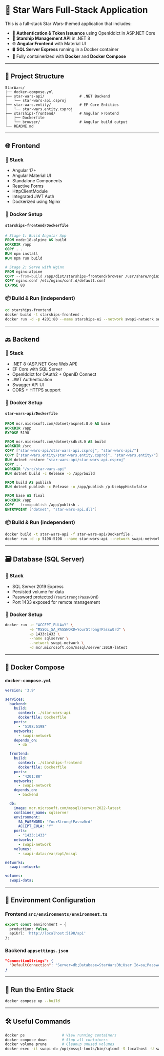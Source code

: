 # 🚀 Star Wars Full-Stack Application

This is a full-stack Star Wars-themed application that includes:

- 🔐 **Authentication & Token Issuance** using OpenIddict in ASP.NET Core
- 🚀 **Starship Management API** in .NET 8
- 🌐 **Angular Frontend** with Material UI
- 🛢️ **SQL Server Express** running in a Docker container
- 🐳 Fully containerized with **Docker** and **Docker Compose**

---

## 📁 Project Structure

```
StarWars/
├── docker-compose.yml
├── star-wars-api/                # .NET Backend
│   └── star-wars-api.csproj
├── star-wars.entity/             # EF Core Entities
│   └── star-wars.entity.csproj
├── starships-frontend/           # Angular Frontend
│   ├── Dockerfile
│   └── browser/                  # Angular build output
└── README.md
```

---

## 🌐 Frontend

### 🔧 Stack
- Angular 17+
- Angular Material UI
- Standalone Components
- Reactive Forms
- HttpClientModule
- Integrated JWT Auth
- Dockerized using Nginx

### 🐳 Docker Setup

#### `starships-frontend/Dockerfile`

```Dockerfile
# Stage 1: Build Angular App
FROM node:18-alpine AS build
WORKDIR /app
COPY . .
RUN npm install
RUN npm run build

# Stage 2: Serve with Nginx
FROM nginx:alpine
COPY --from=build /app/dist/starships-frontend/browser /usr/share/nginx/html
COPY nginx.conf /etc/nginx/conf.d/default.conf
EXPOSE 80
```

### 📦 Build & Run (independent)

```bash
cd starships-frontend
docker build -t starships-frontend .
docker run -d -p 4201:80 --name starships-ui --network swapi-network swapi-frontend
```

---

## 🔙 Backend

### 🔧 Stack
- .NET 8 (ASP.NET Core Web API)
- EF Core with SQL Server
- OpenIddict for OAuth2 + OpenID Connect
- JWT Authentication
- Swagger API UI
- CORS + HTTPS support

### 🐳 Docker Setup

#### `star-wars-api/Dockerfile`

```Dockerfile
FROM mcr.microsoft.com/dotnet/aspnet:8.0 AS base
WORKDIR /app
EXPOSE 5198

FROM mcr.microsoft.com/dotnet/sdk:8.0 AS build
WORKDIR /src
COPY ["star-wars-api/star-wars-api.csproj", "star-wars-api/"]
COPY ["star-wars.entity/star-wars.entity.csproj", "star-wars.entity/"]
RUN dotnet restore "star-wars-api/star-wars-api.csproj"
COPY . .
WORKDIR "/src/star-wars-api"
RUN dotnet build -c Release -o /app/build

FROM build AS publish
RUN dotnet publish -c Release -o /app/publish /p:UseAppHost=false

FROM base AS final
WORKDIR /app
COPY --from=publish /app/publish .
ENTRYPOINT ["dotnet", "star-wars-api.dll"]
```

### 📦 Build & Run (independent)

```bash
docker build -t star-wars-api -f star-wars-api/Dockerfile .
docker run -d -p 5198:5198 --name star-wars-api --network swapi-network star-wars-api
```

---

## 🗃️ Database (SQL Server)

### 🔧 Stack
- SQL Server 2019 Express
- Persisted volume for data
- Password protected (`YourStrong!Passw0rd`)
- Port 1433 exposed for remote management

### 🐳 Docker Setup

```bash
docker run -e "ACCEPT_EULA=Y" \
           -e "MSSQL_SA_PASSWORD=YourStrong!Passw0rd" \
           -p 1433:1433 \
           --name sqlserver \
           --network swapi-network \
           -d mcr.microsoft.com/mssql/server:2019-latest
```

---

## 🧩 Docker Compose

### `docker-compose.yml`

```yaml
version: '3.9'

services:
  backend:
    build:
      context: ./star-wars-api
      dockerfile: Dockerfile
    ports:
      - "5198:5198"
    networks:
      - swapi-network
    depends_on:
      - db

  frontend:
    build:
      context: ./starships-frontend
      dockerfile: Dockerfile
    ports:
      - "4201:80"
    networks:
      - swapi-network
    depends_on:
      - backend

  db:
    image: mcr.microsoft.com/mssql/server:2022-latest
    container_name: sqlserver
    environment:
      SA_PASSWORD: "YourStrong!Passw0rd"
      ACCEPT_EULA: "Y"
    ports:
      - "1433:1433"
    networks:
      - swapi-network
    volumes:
      - swapi-data:/var/opt/mssql

networks:
  swapi-network:

volumes:
  swapi-data:
```

---

## 🔌 Environment Configuration

### Frontend `src/environments/environment.ts`

```ts
export const environment = {
  production: false,
  apiUrl: 'http://localhost:5198/api'
};
```

### Backend `appsettings.json`

```json
"ConnectionStrings": {
  "DefaultConnection": "Server=db;Database=StarWarsDb;User Id=sa;Password=YourStrong!Passw0rd;"
}
```

---

## 🚀 Run the Entire Stack

```bash
docker compose up --build
```

---

## 🛠️ Useful Commands

```bash
docker ps                 # View running containers
docker compose down       # Stop all containers
docker volume prune       # Cleanup unused volumes
docker exec -it swapi-db /opt/mssql-tools/bin/sqlcmd -S localhost -U sa -P "YourStrong!Passw0rd"
```

